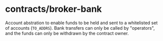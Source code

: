 # contracts/broker-bank

Account abstration to enable funds to be held and sent to a whitelisted set of
accounts (`TO_ADDRS`). Bank transfers can only be called by "operators", and the
funds can only be withdrawn by the contract owner.
